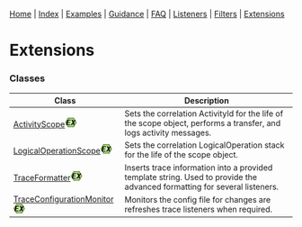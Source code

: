 [Home](../ReadMe.md) | [Index](Index.md) | [Examples](Examples.md) | [Guidance](Guidance.md) | [FAQ](FAQ.md) | [Listeners](Listeners.md) | [Filters](Filters.md) | [Extensions](Extensions.md)

# Extensions

### Classes

| Class | Description |
| --- | ---- |
| [ActivityScope](reference/ActivityScope.md)![EX](images/ex.png) | Sets the correlation ActivityId for the life of the scope object, performs a transfer, and logs activity messages. |
| [LogicalOperationScope](reference/LogicalOperationScope.md)![EX](images/ex.png) | Sets the correlation LogicalOperation stack for the life of the scope object. |
| [TraceFormatter](reference/TraceFormatter.md)![EX](images/ex.png) | Inserts trace information into a provided template string. Used to provide the advanced formatting for several listeners. |
| [TraceConfigurationMonitor](reference/TraceConfigurationMonitor.md)![EX](images/ex.png) | Monitors the config file for changes are refreshes trace listeners when required. |
